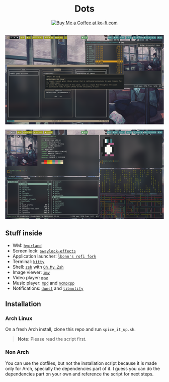 <div align="center">
  <h1>Dots</h1>

  <a href="https://ko-fi.com/Y8Y4HZ5S3" target="_blank">
    <img src="https://ko-fi.com/img/githubbutton_sm.svg" alt="Buy Me a Coffee at ko-fi.com" />
  </a>
</div>

<br />

![Workspace_0](./images/workspace_0.png)

![Workspace_1](./images/workspace_1.png)

## Stuff inside

- WM: [`hyprland`](https://github.com/hyprwm/hyprland)
- Screen lock: [`swaylock-effects`](https://github.com/mortie/swaylock-effects)
- Application launcher: [`lbonn's rofi fork`](https://github.com/lbonn/rofi)
- Terminal: [`kitty`](https://github.com/kovidgoyal/kitty)
- Shell: [`zsh`](https://www.zsh.org/) with [`Oh My Zsh`](https://ohmyz.sh/)
- Image viewer: [`imv`](https://sr.ht/~exec64/imv/)
- Video player: [`mpv`](https://mpv.io/)
- Music player: [`mpd`](https://wiki.archlinux.org/index.php/Music_Player_Daemon) and [`ncmpcpp`](https://wiki.archlinux.org/index.php/Ncmpcpp)
- Notifications: [`dunst`](https://wiki.archlinux.org/index.php/Dunst) and [`libnotify`](https://wiki.archlinux.org/index.php/Desktop_notifications#Libnotify)

## Installation

### Arch Linux

On a fresh Arch install, clone this repo and run `spice_it_up.sh`.

> **Note**: Please read the script first.

### Non Arch

You can use the dotfiles, but not the installation script because it is made only for Arch, specially the dependencies part of it. I guess you can do the dependencies part on your own and reference the script for next steps.
